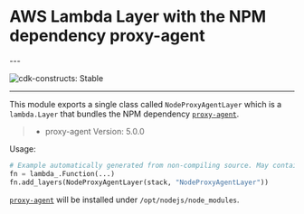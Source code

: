 # AWS Lambda Layer with the NPM dependency proxy-agent

<!--BEGIN STABILITY BANNER-->---


![cdk-constructs: Stable](https://img.shields.io/badge/cdk--constructs-stable-success.svg?style=for-the-badge)

---
<!--END STABILITY BANNER-->

This module exports a single class called `NodeProxyAgentLayer` which is a `lambda.Layer` that bundles the NPM dependency [`proxy-agent`](https://www.npmjs.com/package/proxy-agent).

> * proxy-agent Version: 5.0.0

Usage:

```python
# Example automatically generated from non-compiling source. May contain errors.
fn = lambda_.Function(...)
fn.add_layers(NodeProxyAgentLayer(stack, "NodeProxyAgentLayer"))
```

[`proxy-agent`](https://www.npmjs.com/package/proxy-agent) will be installed under `/opt/nodejs/node_modules`.
